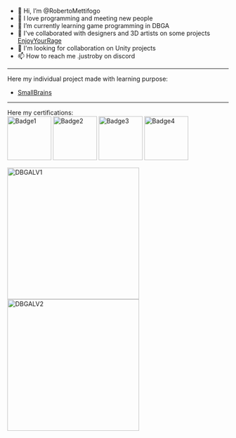 - 👋 Hi, I’m @RobertoMettifogo
- 👀 I love programming and meeting new people
- 🌱 I’m currently learning game programming in DBGA
- 💼 I've collaborated with designers and 3D artists on some projects  
 [EnjoyYourRage](https://dearcowstudios.itch.io/enjoyyourrage)
- 💞️ I'm looking for collaboration on Unity projects
- 📫 How to reach me .justroby on discord  
----
Here my individual project made with learning purpose:  
- [SmallBrains](https://play.unity.com/en/games/c0b89283-5d90-4958-a1bf-206967f323da/smallbrainsbeta)
----
Here my certifications:  
<img src="https://connect-prd-cdn.unity.com/20201028/learn/images/c01fcc3c-687d-4752-96dc-35e739715c3d_02_Real_Time_Creation_Essentials_Mission.png.1800x0x1.webp" alt="Badge1" width="100">
<img src="https://connect-prd-cdn.unity.com/20201113/learn/images/bac9b7bd-4670-4b31-b635-789fb80435cf_01_Real_Time_Essentials_Mission.png.1800x0x1.webp" alt="Badge2" width="100">
<img src="https://images.credly.com/images/2ebece18-451f-4f69-868a-9b5edac57567/image.png" alt="Badge3" width="100">
<img src="https://connect-prd-cdn.unity.com/20201006/learn/images/c0738a29-fb1a-4bc1-8cb1-95d47762a2cc_03_Unity_Engine_Essentialls_Mission.png.1800x0x1.webp" alt="Badge4" width="100">
  
 <img src="https://ibb.co/526nQHX" alt="DBGALV1" width="300">
 <img src="https://ibb.co/m5QXVrj" alt="DBGALV2" width="300">

<!---
RobertoMettifogo/RobertoMettifogo is a ✨ special ✨ repository because its `README.md` (this file) appears on your GitHub profile.
You can click the Preview link to take a look at your changes.
--->
